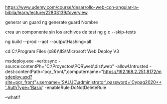 https://www.udemy.com/course/desarrollo-web-con-angular-la-biblia/learn/lecture/22803139#overview

generar un guard 
ng generate guard Nombre

crea un componente sin los archivos de test
ng g c --skip-tests

ng build --prod --aot --outputHashing=all

cd C:\Program Files (x86)\IIS\Microsoft Web Deploy V3 

msdeploy.exe -verb:sync -source:contentPh="C:\Proyectos\PQR\web\dist\web" -allowUntrusted -dest:contentPath='pqr_front/',computername="https://192.168.2.251:8172/msdeploy.axd?site=pqr_front",username='SALUD\administrator',password='Cypag2020++',AuthType='Basic'  -enableRule:DoNotDeleteRule  

–whatif